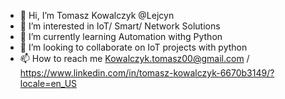 - 👋 Hi, I’m Tomasz Kowalczyk @Lejcyn
- 👀 I’m interested in IoT/ Smart/ Network Solutions
- 🌱 I’m currently learning Automation withg Python
- 💞️ I’m looking to collaborate on IoT projects with python
- 📫 How to reach me Kowalczyk.tomasz00@gmail.com /  https://www.linkedin.com/in/tomasz-kowalczyk-6670b3149/?locale=en_US
 

